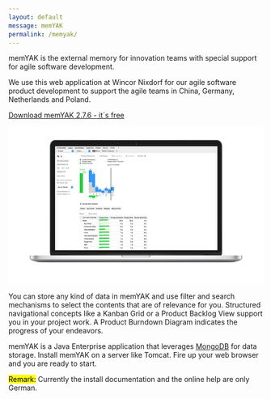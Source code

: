```yaml
---
layout: default
message: memYAK
permalink: /memyak/
---
```

memYAK is the external memory for innovation teams with special support for agile software development.

We use this web application at Wincor Nixdorf for our agile software product development to support the agile teams in China, Germany, Netherlands and Poland.

[Download memYAK 2.7.6 - it´s free](/r/memyak/memyak_2.7.6.zip)

![](/i/memyak/burndown.jpg)

You can store any kind of data in memYAK and use filter and search mechanisms to select the contents that are of relevance for you. Structured navigational concepts like a Kanban Grid or a Product Backlog View support you in your project work. A Product Burndown Diagram indicates the progress of your endeavors.

memYAK is a Java Enterprise application that leverages [MongoDB](http://mongodb.org) for data storage. Install memYAK on a server like Tomcat. Fire up your web browser and you are ready to start.

<mark>Remark:</mark> Currently the install documentation and the online help are only German.
